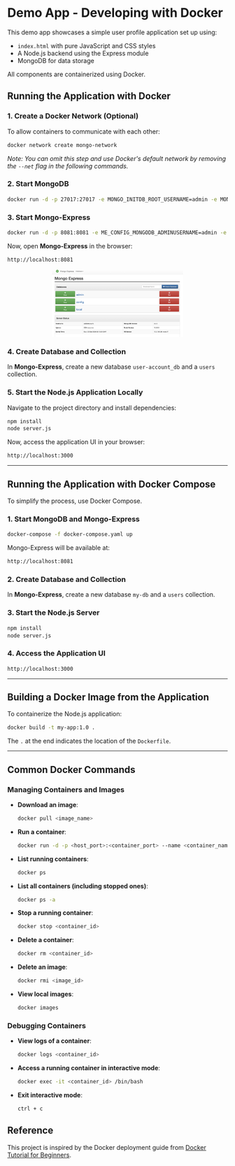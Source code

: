 
# Demo App - Developing with Docker

This demo app showcases a simple user profile application set up using:
- `index.html` with pure JavaScript and CSS styles
- A Node.js backend using the Express module
- MongoDB for data storage

All components are containerized using Docker.

## Running the Application with Docker

### 1. Create a Docker Network (Optional)

To allow containers to communicate with each other:

```sh
docker network create mongo-network
```

_Note: You can omit this step and use Docker's default network by removing the `--net` flag in the following commands._

### 2. Start MongoDB 

```sh
docker run -d -p 27017:27017 -e MONGO_INITDB_ROOT_USERNAME=admin -e MONGO_INITDB_ROOT_PASSWORD=password --name mongodb --net mongo-network mongo
```

### 3. Start Mongo-Express

```sh
docker run -d -p 8081:8081 -e ME_CONFIG_MONGODB_ADMINUSERNAME=admin -e ME_CONFIG_MONGODB_ADMINPASSWORD=password --net mongo-network --name mongo-express -e ME_CONFIG_MONGODB_SERVER=mongodb mongo-express
```

Now, open **Mongo-Express** in the browser:

```sh
http://localhost:8081
```
<div style="display: flex; justify-content: center; align-items: center; gap: 10px;">
  <img src="img/mongo-express.png" alt="Screenshot 1" width="300"/>
</div>

### 4. Create Database and Collection

In **Mongo-Express**, create a new database `user-account_db` and a `users` collection.

### 5. Start the Node.js Application Locally

Navigate to the project directory and install dependencies:

```sh
npm install
node server.js
```

Now, access the application UI in your browser:

```sh
http://localhost:3000
```

---

## Running the Application with Docker Compose

To simplify the process, use Docker Compose.

### 1. Start MongoDB and Mongo-Express

```sh
docker-compose -f docker-compose.yaml up
```

Mongo-Express will be available at:

```sh
http://localhost:8081
```

### 2. Create Database and Collection

In **Mongo-Express**, create a new database `my-db` and a `users` collection.

### 3. Start the Node.js Server

```sh
npm install
node server.js
```

### 4. Access the Application UI

```sh
http://localhost:3000
```

---

## Building a Docker Image from the Application

To containerize the Node.js application:

```sh
docker build -t my-app:1.0 .
```

The `.` at the end indicates the location of the `Dockerfile`.

---

## Common Docker Commands

### Managing Containers and Images

- **Download an image**:  
  ```sh
  docker pull <image_name>
  ```
- **Run a container**:  
  ```sh
  docker run -d -p <host_port>:<container_port> --name <container_name> <image_name>
  ```
- **List running containers**:  
  ```sh
  docker ps
  ```
- **List all containers (including stopped ones)**:  
  ```sh
  docker ps -a
  ```
- **Stop a running container**:  
  ```sh
  docker stop <container_id>
  ```
- **Delete a container**:  
  ```sh
  docker rm <container_id>
  ```
- **Delete an image**:  
  ```sh
  docker rmi <image_id>
  ```
- **View local images**:  
  ```sh
  docker images
  ```

### Debugging Containers

- **View logs of a container**:  
  ```sh
  docker logs <container_id>
  ```
- **Access a running container in interactive mode**:  
  ```sh
  docker exec -it <container_id> /bin/bash
  ```
- **Exit interactive mode**:  
  ```sh
  ctrl + c
  ```

## Reference
This project is inspired by the Docker deployment guide from [Docker Tutorial for Beginners](https://gitlab.com/nanuchi/techworld-js-docker-demo-app).
